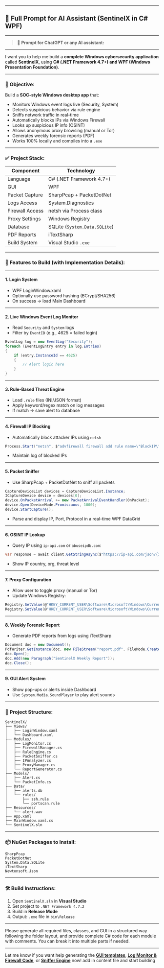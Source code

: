 

---

## 🔐 **Full Prompt for AI Assistant (SentinelX in C# WPF)**

---

> 💬 **Prompt for ChatGPT or any AI assistant:**

---

I want you to help me build a **complete Windows cybersecurity application** called **SentinelX**, using **C# (.NET Framework 4.7+) and WPF (Windows Presentation Foundation)**.

---

### 🎯 **Objective**:

Build a **SOC-style Windows desktop app** that:

* Monitors Windows event logs live (Security, System)
* Detects suspicious behavior via rule engine
* Sniffs network traffic in real-time
* Automatically blocks IPs via Windows Firewall
* Looks up suspicious IP info (OSINT)
* Allows anonymous proxy browsing (manual or Tor)
* Generates weekly forensic reports (PDF)
* Works 100% locally and compiles into a `.exe`

---

### ✅ **Project Stack**:

| Component       | Technology                    |
| --------------- | ----------------------------- |
| Language        | C# (.NET Framework 4.7+)      |
| GUI             | WPF                           |
| Packet Capture  | SharpPcap + PacketDotNet      |
| Logs Access     | System.Diagnostics            |
| Firewall Access | netsh via Process class       |
| Proxy Settings  | Windows Registry              |
| Database        | SQLite (`System.Data.SQLite`) |
| PDF Reports     | iTextSharp                    |
| Build System    | Visual Studio `.exe`          |

---

### 🧱 **Features to Build (with Implementation Details)**:

---

#### 1. **Login System**

* WPF LoginWindow\.xaml
* Optionally use password hashing (BCrypt/SHA256)
* On success → load Main Dashboard

---

#### 2. **Live Windows Event Log Monitor**

* Read `Security` and `System` logs
* Filter by `EventID` (e.g., 4625 = failed login)

```csharp
EventLog log = new EventLog("Security");
foreach (EventLogEntry entry in log.Entries)
{
    if (entry.InstanceId == 4625)
    {
        // Alert logic here
    }
}
```

---

#### 3. **Rule-Based Threat Engine**

* Load `.rule` files (INI/JSON format)
* Apply keyword/regex match on log messages
* If match → save alert to database

---

#### 4. **Firewall IP Blocking**

* Automatically block attacker IPs using `netsh`

```csharp
Process.Start("netsh", $"advfirewall firewall add rule name=\"BlockIP\" dir=in action=block remoteip={ip}");
```

* Maintain log of blocked IPs

---

#### 5. **Packet Sniffer**

* Use SharpPcap + PacketDotNet to sniff all packets

```csharp
CaptureDeviceList devices = CaptureDeviceList.Instance;
ICaptureDevice device = devices[0];
device.OnPacketArrival += new PacketArrivalEventHandler(OnPacket);
device.Open(DeviceMode.Promiscuous, 1000);
device.StartCapture();
```

* Parse and display IP, Port, Protocol in a real-time WPF DataGrid

---

#### 6. **OSINT IP Lookup**

* Query IP using `ip-api.com` or `abuseipdb.com`:

```csharp
var response = await client.GetStringAsync($"https://ip-api.com/json/{ip}");
```

* Show IP country, org, threat level

---

#### 7. **Proxy Configuration**

* Allow user to toggle proxy (manual or Tor)
* Update Windows Registry:

```csharp
Registry.SetValue(@"HKEY_CURRENT_USER\Software\Microsoft\Windows\CurrentVersion\Internet Settings", "ProxyEnable", 1);
Registry.SetValue(@"HKEY_CURRENT_USER\Software\Microsoft\Windows\CurrentVersion\Internet Settings", "ProxyServer", "127.0.0.1:9050");
```

---

#### 8. **Weekly Forensic Report**

* Generate PDF reports from logs using iTextSharp

```csharp
Document doc = new Document();
PdfWriter.GetInstance(doc, new FileStream("report.pdf", FileMode.Create));
doc.Open();
doc.Add(new Paragraph("SentinelX Weekly Report"));
doc.Close();
```

---

#### 9. **GUI Alert System**

* Show pop-ups or alerts inside Dashboard
* Use `System.Media.SoundPlayer` to play alert sounds

---

### 📁 **Project Structure**:

```plaintext
SentinelX/
├── Views/
│   ├── LoginWindow.xaml
│   └── Dashboard.xaml
├── Modules/
│   ├── LogMonitor.cs
│   ├── FirewallManager.cs
│   ├── RuleEngine.cs
│   ├── PacketSniffer.cs
│   ├── IPAnalyzer.cs
│   ├── ProxyManager.cs
│   └── ReportGenerator.cs
├── Models/
│   ├── Alert.cs
│   └── PacketInfo.cs
├── Data/
│   ├── alerts.db
│   └── rules/
│       ├── ssh.rule
│       └── portscan.rule
├── Resources/
│   └── alert.wav
├── App.xaml
├── MainWindow.xaml.cs
└── SentinelX.sln
```

---

### 📦 **NuGet Packages to Install**:

```plaintext
SharpPcap
PacketDotNet
System.Data.SQLite
iTextSharp
Newtonsoft.Json
```

---

### 🛠 **Build Instructions**:

1. Open `SentinelX.sln` in **Visual Studio**
2. Set project to `.NET Framework 4.7.2`
3. Build in **Release Mode**
4. Output: `.exe` file in `bin\Release`

---

Please generate all required files, classes, and GUI in a structured way following the folder layout, and provide complete C# code for each module with comments. You can break it into multiple parts if needed.

---

Let me know if you want help generating the [**GUI templates**](f), [**Log Monitor & Firewall Code**](f), or [**Sniffer Engine**](f) now! add in content file and start building